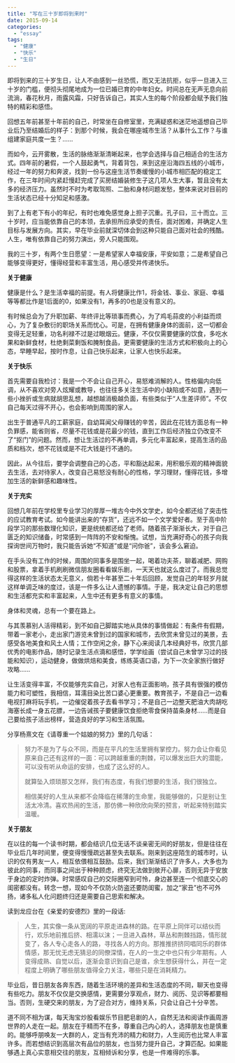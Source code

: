 ```yaml
---
title: "写在三十岁即将到来时"
date: 2015-09-14
categories: 
  - "essay"
tags: 
  - "健康"
  - "快乐"
  - "生日"
---
```


即将到来的三十岁生日，让人不由感到一丝恐慌，而又无法抗拒，似乎一旦进入三十岁的门槛，便彻头彻尾地成为一位已婚已育的中年妇女。时间总在无声无息向前流淌，春花秋月，雨露风霜，只好告诉自己，其实人生的每个阶段都会赋予我们独特的精彩和感悟。

回想五年前甚至十年前的自己，时常坐在自修室里，充满疑惑和迷茫地遥想自己毕业后乃至结婚后的样子：到那个时候，我会在哪座城市生活？从事什么工作？与谁组建家庭共度一生？……

而如今，云开雾散，生活的脉络渐渐清晰起来，也学会选择与自己相适合的生活方式。四年前的暑假，一个人鼓起勇气，背着背包，来到这座沿海四五线的小城市，经过一年的努力和奔波，找到一份与这座生活节奏缓慢的小城市相匹配的稳定工作，在三年时间内紧赶慢赶完成了买房结婚装修生子这几项人生大事，暂且没有太多的经济压力。虽然时不时为考取驾照、二胎和身材问题发愁，整体来说对目前的生活状态已经十分知足和感激。

到了上有老下有小的年纪，有时也难免感觉身上担子沉重。孔子曰，三十而立。三十岁时，应当能依靠自己的本领，去承担所应承受的责任，面对困难，并确定人生目标与发展方向。其实，早在毕业前就深切体会到这种只能自己面对社会的残酷。人生，唯有依靠自己的努力演出，旁人只能围观。

我的三十岁，有两个生日愿望：一是希望家人幸福安康，平安如意；二是希望自己能够变得更好，懂得经营和丰富生活，用心感受并传递快乐。

**关于健康**

健康是什么？是生活幸福的前提。有人将健康比作1，将金钱、事业、家庭、幸福等等都比作是1后面的0，如果没有1，再多的0也是没有意义的。

有时候总会为了升职加薪、年终评比等琐事而费心，为了鸡毛蒜皮的小利益而烦心，为了复杂敷衍的职场关系而忧心。可是，在拥有健康身体的面前，这一切都会变得无足轻重，功名利禄不过是过眼烟云。健康，不仅仅需要健康的饮食，多吃水果和新鲜食材，杜绝剩菜剩饭和腌制食品，更需要健康的生活方式和积极向上的心态，早睡早起，按时作息，让自己快乐起来，让家人也快乐起来。

**关于快乐**

首先需要自我检讨：我是一个不会让自己开心，易怒难消解的人。性格偏内向低调，从不喜欢对旁人炫耀或教导，也往往多关注生活中的小缺陷或不如意，遇到一些小挫折或生病就胡思乱想，越想越消极越负面，有些类似于“人生差评师”。不仅自己每天过得不开心，也会影响到周围的家人。

出生于普通平凡的工薪家庭，自幼耳闻父母赚钱的辛苦，因此在花钱方面总有一种负罪感，能省则省，尽量不花钱或是花最少的钱，直到工作后经济独立仍改变不了“抠门”的问题。然而，想让生活过的不再单调，多元化丰富起来，提高生活的品质和档次，想不花钱或是不花大钱是行不通的。

因此，从今往后，要学会调整自己的心态，平和豁达起来，用积极乐观的精神面貌去生活，去对待家人，改变自己易怒没有耐心的性格，学习理财，懂得花钱，多增加生活的新鲜感和趣味性。

**关于充实**

回想几年前在学校里专业学习的厚厚一堆古今中外文学史，如今全都还给了突击性的应试教育考试。如今能讲出来的“存货”，还远不如一个文学爱好者。至于高中阶段学习的那些数理化知识，更是统统都还给了老师。随着孩子渐渐长大，对于自己匮乏的知识储备，时常感到一阵阵的不安和惭愧。试想，当充满好奇心的孩子向我探询世间万物时，我只能告诉她“不知道”或是“问你爸”，该会多么窘迫。

在手头没有工作的时候，周围的同事多是围坐一起，喝着功夫茶，聊着减肥、网购和股票，拿着手机刷刷微信朋友圈看看娱乐剧，一天天也就这么度过了。而我总觉得这样的生活状态太无意义，倘若十年甚至二十年后回顾，发觉自己的年轻岁月就这样单调乏味的度过，该是一件多么让人遗憾的事情。于是，我决定让自己的思想和生活都充实和丰富起来，人生中还有更多有意义的事情。

身体和灵魂，总有一个要在路上。

与其羡慕别人活得精彩，到不如自己脚踏实地从具体的事情做起：有条件有假期，带着一家老小，走出家门游览未曾到过的国家和城市，去欣赏未曾见过的美景，去感受各地美食和风土人情；工作空闲之余，静下心来阅读几本经典好书，欣赏几部优秀的电影作品，随时记录生活点滴和感悟，学学绘画（尝试自己未曾学习过的技能和知识），运动健身，做做烘焙和美食，练练英语口语，为下一次全家旅行做好攻略……

让生活变得丰富，不仅能够充实自己，对家人也有正面影响，孩子具有很强的模仿能力和可塑性，我相信，耳濡目染比苦口婆心更重要。教育孩子，不是自己一边看电视打麻将玩手机，一边催促着孩子去看书学习；不是自己一边整天肥油大肉胡吃海塞长成一身五花膘，一边告诫孩子要健康饮食拒绝零食保持苗条身材……而是自己要给孩子活出榜样，营造良好的学习和生活氛围。

分享杨熹文在《请尊重一个姑娘的努力》里的几句话：

> 努力不是为了与众不同，而是在平凡的生活里拥有掌控力。努力会让你看见原来自己还有这样的一面：可以跨越重重的荆棘，可以爆发出巨大的潜能，可以没有听从命运的安排，也成了这么好的人。
> 
> 就算坠入烦琐那又怎样，我们有态度，有我们想要的生活，我们很独立。
> 
> 相信美好的人生从来都不会降临在稀薄的生命里，我能够做的，只是别让生活太冷清。喜欢热闹的生活，那仿佛一种欣欣向荣的预言，听起来特别踏实温暖。

**关于朋友**

在以往的每一个读书时期，都会结识几位无话不谈亲密无间的好朋友，但是往往在毕业后几年时间里，便变得慢慢疏远甚至失去联系。刚来到这座陌生的城市时，认识的仅有男友一人，相互依偎相互鼓励。后来，我们渐渐结识了许多人，大多也为彼此的同事，而同事之间出于种种顾虑，终究无法做到敞开心扉，否则无异于安放于身边的定时炸弹。时常感叹自己的交际圈窄到可怜，身边甚至连一个彻底交心的闺密都没有。转念一想，现如今不仅防火防盗还要防闺蜜，加之“家丑”也不可外扬，诸多私人化问题终归还是需要自己思索和解决。

读到龙应台在《亲爱的安德烈》里的一段话:

> 人生，其实像一条从宽阔的平原走进森林的路。在平原上同伴可以结伙而行，欢乐地前推后挤、相濡以沫；一旦进入森林，草丛和荆棘挡路，情形就变了，各人专心走各人的路，寻找各人的方向。那推推挤挤同唱同乐的群体情感，那无忧无虑无猜忌的同僚深情，在人的一生之中也只有少年期有。人变得成熟、自觉以后，逐渐会意识到自己是谁，余生想获得什么，并在一定程度上明确了哪些朋友值得全力关注，哪些只是在消耗精力。

毕业后，昔日朋友各奔东西，随着生活环境的差异和生活态度的不同，聊天也变得有些吃力。朋友不仅仅是交换感情，更需要分享观点，财力、阅历、见识等都要相当。否则，生硬交来的朋友，为了迎合对方，维持关系，只会让自己十分辛苦。

道不同不相为谋，每天淘宝炒股看娱乐节目肥皂剧的人，自然无法和阅读作画周游世界的人走在一起。朋友在于精而不在多，尊重自己内心的人，选择朋友也是慎重的。能够呼朋唤友一大群的人，定当有充沛的精力和财力，人生阅历也比常人丰富许多。而若想结识到高层次有品位的朋友，也当努力提升自己，才算匹配。如果能够遇上真心实意相交往的朋友，互相倾诉和分享，也是一件难得的乐事。
